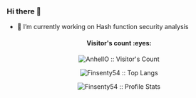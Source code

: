 ### Hi there 👋

<!--
**Finsenty54/Finsenty54** is a ✨ _special_ ✨ repository because its `README.md` (this file) appears on your GitHub profile.
-->

- 🔭 I’m currently working on Hash function security analysis
<!--
- 👯 I’m looking to collaborate on ...
- 🤔 I’m looking for help with ...
- 💬 Ask me about ...
- 📫 How to reach me: ...
- 😄 Pronouns: ...
- ⚡ Fun fact: ...
-->

<h4 align="center">Visitor's count :eyes:</h4>

<p align="center"><img src="https://profile-counter.glitch.me/{Finsenty54}/count.svg" alt="AnhellO :: Visitor's Count" /></p>

<p align="center"><img src="https://github-readme-stats.vercel.app/api/top-langs/?username=Finsenty54&langs_count=10&theme=tokyonight&layout=compact" alt="Finsenty54 :: Top Langs" /></p>

<p align="center"><img src="https://github-readme-stats.vercel.app/api?username=Finsenty54&show_icons=true&theme=synthwave" alt="Finsenty54 :: Profile Stats" /></p>

